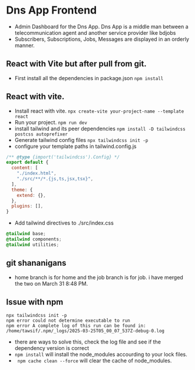# Dns App Frontend
* Admin Dashboard for the Dns App. Dns App is a middle man between a telecommunication agent and another service provider
like bdjobs
* Subscribers, Subscriptions, Jobs, Messages are displayed in an orderly manner.

## React with Vite but after pull from git.
* First install all the dependencies in package.json
```npm install```


## React with vite.
* Install react with vite.
```npx create-vite your-project-name --template react```
* Run your project.
```npm run dev```
* install tailwind and its peer dependencies
```npm install -D tailwindcss postcss autoprefixer```
* Generate tailwind config files
```npx tailwindcss init -p```
* configure your template paths in tailwind.config.js
```javascript
/** @type {import('tailwindcss').Config} */
export default {
  content: [
    "./index.html",
    "./src/**/*.{js,ts,jsx,tsx}",
  ],
  theme: {
    extend: {},
  },
  plugins: [],
}
```
* Add tailwind directives to ./src/index.css
```css
@tailwind base;
@tailwind components;
@tailwind utilities;
```


## git shananigans
* home branch is for home and the job branch is for job. i have merged the two on March 31 8:48 PM.

## Issue with npm 
```shell
npx tailwindcss init -p
npm error could not determine executable to run
npm error A complete log of this run can be found in: /home/tawsif/.npm/_logs/2025-03-25T05_00_07_537Z-debug-0.log

```
- there are ways to solve this, check the log file and see if the dependency version is correct
- ``` npm install ``` will install the node_modules accourding to your lock files.
- ``` npm cache clean --force``` will clear the cache of node_modules. 

